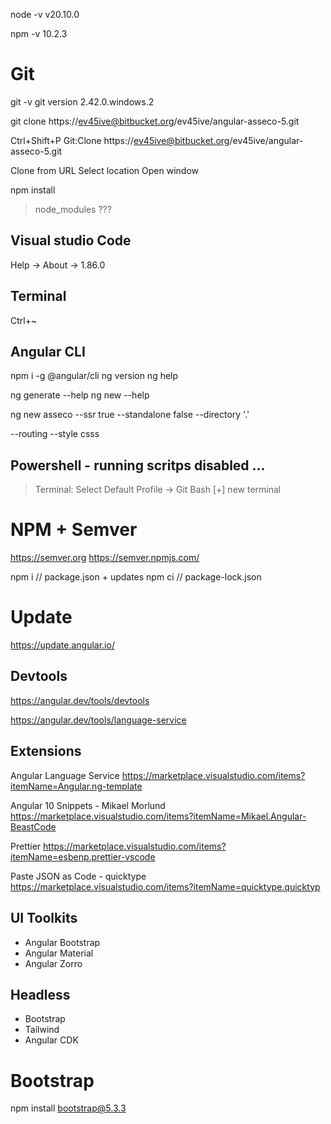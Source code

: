 node -v 
v20.10.0

npm -v 
10.2.3

# Git 
git -v
git version 2.42.0.windows.2

git clone https://ev45ive@bitbucket.org/ev45ive/angular-asseco-5.git


Ctrl+Shift+P
Git:Clone
https://ev45ive@bitbucket.org/ev45ive/angular-asseco-5.git

Clone from URL
Select location
Open window

npm install
> node_modules ???

## Visual studio Code
Help -> About -> 1.86.0

## Terminal 
Ctrl+~

## Angular CLI

npm i -g @angular/cli
ng version
ng help

ng generate --help
ng new --help

ng new asseco --ssr true --standalone false --directory '.'

--routing --style csss

## Powershell - running scritps disabled ...
> Terminal: Select Default Profile -> Git Bash
[+] new terminal

# NPM + Semver
https://semver.org 
https://semver.npmjs.com/

npm i // package.json + updates
npm ci // package-lock.json 

# Update
https://update.angular.io/


## Devtools
https://angular.dev/tools/devtools


https://angular.dev/tools/language-service


## Extensions
Angular Language Service
https://marketplace.visualstudio.com/items?itemName=Angular.ng-template

Angular 10 Snippets - Mikael Morlund
https://marketplace.visualstudio.com/items?itemName=Mikael.Angular-BeastCode

Prettier
https://marketplace.visualstudio.com/items?itemName=esbenp.prettier-vscode

Paste JSON as Code - quicktype
https://marketplace.visualstudio.com/items?itemName=quicktype.quicktyp

## UI Toolkits
- Angular Bootstrap
- Angular Material 
- Angular Zorro

## Headless
- Bootstrap
- Tailwind
- Angular CDK

# Bootstrap
npm install bootstrap@5.3.3